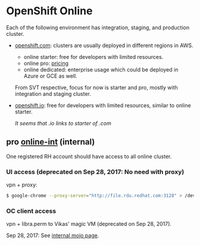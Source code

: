 # OpenShift Online

Each of the following environment has integration, staging, and production cluster.

* [openshift.com](https://www.openshift.com/): clusters are usually deployed in different
regions in AWS.

    * online starter: free for developers with limited resources.
    * online pro: [pricing](https://www.openshift.com/pricing/index.html)
    * online dedicated: enterprise usage which could be deployed in Azure or GCE as well.

    From SVT respective, focus for now is starter and pro, mostly with integration and staging cluster.


* [openshift.io](https://openshift.io/): free for developers with limited resources,
similar to online starter.

    *It seems that .io links to starter of .com*


## pro [online-int](https://api.online-int.openshift.com) (internal)
One registered RH account should have access to all online cluster.

### UI access (deprecated on Sep 28, 2017: No need with proxy)

vpn + proxy:

```sh
$ google-chrome --proxy-server="http://file.rdu.redhat.com:3128" > /dev/null 2>&1 &
```

### OC client access
vpn + libra.perm to Vikas' magic VM (deprecated on Sep 28, 2017).

Sep 28, 2017:
See [internal mojo page](https://mojo.redhat.com/docs/DOC-1144200#jive_content_id_Tier_1).
